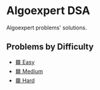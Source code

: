 # Algoexpert DSA

Algoexpert problems' solutions.

## Problems by Difficulty

- [🟩 Easy](./easy/)
- [🟦 Medium](./medium/)
- [🟥 Hard](./hard/)
